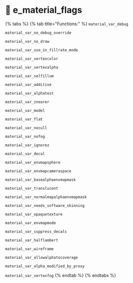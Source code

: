 # 🧿 e\_material\_flags

{% tabs %}
{% tab title="Functions:" %}
`material_var_debug`

`material_var_no_debug_override`

`material_var_no_draw`

`material_var_use_in_fillrate_mode`

`material_var_vertexcolor`

`material_var_vertexalpha`

`material_var_selfillum`

`material_var_additive`

`material_var_alphatest`

`material_var_znearer`

`material_var_model`

`material_var_flat`

`material_var_nocull`

`material_var_nofog`

`material_var_ignorez`

`material_var_decal`

`material_var_envmapsphere`

`material_var_envmapcameraspace`

`material_var_basealphaenvmapmask`

`material_var_translucent`

`material_var_normalmapalphaenvmapmask`

`material_var_needs_software_skinning`

`material_var_opaquetexture`

`material_var_envmapmode`

`material_var_suppress_decals`

`material_var_halflambert`

`material_var_wireframe`

`material_var_allowalphatocoverage`

`material_var_alpha_modified_by_proxy`

`material_var_vertexfog`
{% endtab %}
{% endtabs %}
